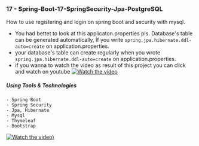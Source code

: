 ### 17 - Spring-Boot-17-SpringSecurity-Jpa-PostgreSQL
How to use registering and login on spring boot and security with mysql.
- You had bettet to look at this applicaton.properties pls. Database's table can be generated automatically, İf you write `spring.jpa.hibernate.ddl-auto=create` on application.properties.
- your database's table can create regularly when you wrote `spring.jpa.hibernate.ddl-auto=create` on application.properties.
- if you wanna to watch the video as result of this project you can click and watch on youtube
[![Watch the video](https://www.youtube.com/watch?v=VAG2s3j5L3E&feature=youtu.be)](https://www.youtube.com/watch?v=VAG2s3j5L3E&feature=youtu.be)

##### Using Tools & Technologies
``` 
- Spring Boot
- Spring Security
- Jpa, Hibernate
- Mysql
- Thymeleaf
- Bootstrap
``` 
[![Watch the video](https://i.ytimg.com/vi/VAG2s3j5L3E/hqdefault.jpg?sqp=-oaymwEjCNACELwBSFryq4qpAxUIARUAAAAAGAElAADIQj0AgKJDeAE=&rs=AOn4CLBhMlwy3HwCdILo2biCnajkZo5tmw))](https://www.youtube.com/watch?v=VAG2s3j5L3E&t=5s)
